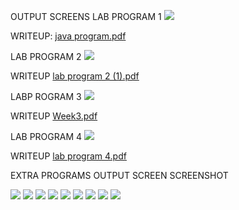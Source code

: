 OUTPUT SCREENS
LAB PROGRAM 1
<img src = "https://user-images.githubusercontent.com/71483959/94885989-679b5680-048f-11eb-8a5e-59b3665c7af3.png">


WRITEUP:
[java program.pdf](https://github.com/sakshi1bm19cs140/Sakshi_RoyCS140_week3/files/5487877/java.program.pdf)




LAB PROGRAM 2 
<img src = "https://user-images.githubusercontent.com/71483959/95553225-bca91080-0a2b-11eb-949a-85f9829b6357.png">


WRITEUP
[lab program 2 (1).pdf](https://github.com/sakshi1bm19cs140/Sakshi_RoyCS140_OOJ/files/5488114/lab.program.2.1.pdf)




LABP ROGRAM 3
<img src = "https://user-images.githubusercontent.com/71483959/96228088-b4fce500-0fb2-11eb-9773-230aee755c8c.png">



WRITEUP
[Week3.pdf](https://github.com/sakshi1bm19cs140/Sakshi_RoyCS140_week3/files/5487919/Week3.pdf)




LAB PROGRAM 4
<img src = "https://user-images.githubusercontent.com/71483959/98334981-1b14df00-202a-11eb-9c05-392930086d0b.png">

WRITEUP
[lab program 4.pdf](https://github.com/sakshi1bm19cs140/Sakshi_RoyCS140_OOJ/files/5499633/lab.program.4.pdf)




EXTRA PROGRAMS OUTPUT SCREEN SCREENSHOT


<img src = "https://user-images.githubusercontent.com/71483959/94327336-f14ab000-ffc7-11ea-9863-7e6eade09c72.png">





<img src = "https://user-images.githubusercontent.com/71483959/94327343-fad41800-ffc7-11ea-9bf4-6a8a573f5690.png">





<img src = "https://user-images.githubusercontent.com/71483959/94327365-23f4a880-ffc8-11ea-880d-d75c441a56b6.png">





<img src = "https://user-images.githubusercontent.com/71483959/94327373-2d7e1080-ffc8-11ea-99f7-a4eabefa8770.png">




<img src = "https://user-images.githubusercontent.com/71483959/94327377-37a00f00-ffc8-11ea-9033-f376eb25df61.png">




<img src = "https://user-images.githubusercontent.com/71483959/94327380-3d95f000-ffc8-11ea-8b91-bb2de297c339.png">




<img src = "https://user-images.githubusercontent.com/71483959/95553721-afd8ec80-0a2c-11eb-9911-6d1b1d84d91b.png">




<img src = "https://user-images.githubusercontent.com/71483959/95557155-0268d780-0a32-11eb-8e1d-212632d7d646.png">




<img src = "https://user-images.githubusercontent.com/71483959/95557174-085eb880-0a32-11eb-88dc-f9c435239c4b.png">

